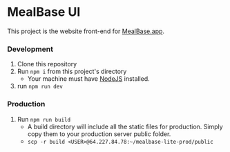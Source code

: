 # MealBase UI

This project is the website front-end for [MealBase.app](https://www.mealbase.app).

### Development

1. Clone this repository
2. Run `npm i` from this project's directory
   - Your machine must have [NodeJS](https://nodejs.org/en/download/) installed.
3. run `npm run dev`

### Production

1. Run `npm run build`
   - A build directory will include all the static files for production. Simply copy them to your production server public folder.
   - `scp -r build <USER>@64.227.84.78:~/mealbase-lite-prod/public`

